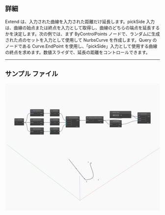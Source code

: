 ## 詳細
Extend は、入力された曲線を入力された距離だけ延長します。pickSide 入力は、曲線の始点または終点を入力として取得し、曲線のどちらの端点を延長するかを決定します。次の例では、まず ByControlPoints ノードで、ランダムに生成された点のセットを入力として使用して NurbsCurve を作成します。Query のノードである Curve.EndPoint を使用し、「pickSide」入力として使用する曲線の終点を求めます。数値スライダで、延長の距離をコントロールできます。
___
## サンプル ファイル

![Extend](./Autodesk.DesignScript.Geometry.Curve.Extend_img.jpg)

